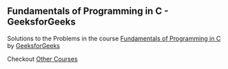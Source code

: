 ## Fundamentals of Programming in C - GeeksforGeeks 

Solutions to the Problems in the course [Fundamentals of Programming in C](https://practice.geeksforgeeks.org/courses/AKTU-First-Year?vC=1) by [GeeksforGeeks](https://www.geeksforgeeks.org/)

Checkout [Other Courses](https://practice.geeksforgeeks.org/courses/)